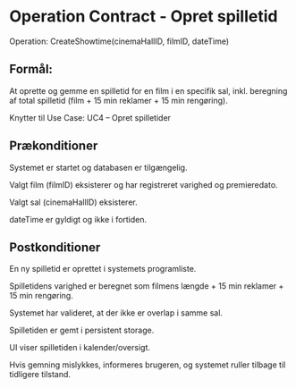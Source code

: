 # Operation Contract - Opret spilletid
Operation: CreateShowtime(cinemaHallID, filmID, dateTime)

## Formål:
At oprette og gemme en spilletid for en film i en specifik sal, inkl. beregning af total spilletid (film + 15 min reklamer + 15 min rengøring).

Knytter til Use Case: UC4 – Opret spilletider

## Prækonditioner
Systemet er startet og databasen er tilgængelig.

Valgt film (filmID) eksisterer og har registreret varighed og premieredato.

Valgt sal (cinemaHallID) eksisterer.

dateTime er gyldigt og ikke i fortiden.

## Postkonditioner

En ny spilletid er oprettet i systemets programliste.

Spilletidens varighed er beregnet som filmens længde + 15 min reklamer + 15 min rengøring.

Systemet har valideret, at der ikke er overlap i samme sal.

Spilletiden er gemt i persistent storage.

UI viser spilletiden i kalender/oversigt.

Hvis gemning mislykkes, informeres brugeren, og systemet ruller tilbage til tidligere tilstand.